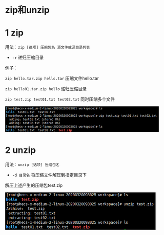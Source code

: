 # zip和unzip

# 1 zip

用法：`zip [选项] 压缩包名 源文件或源目录列表`

- `-r` 递归压缩目录

例子：

`zip hello.tar.zip hello.tar` 压缩文件hello.tar

`zip hello01.tar.zip hello` 递归压缩目录

`zip test.zip test01.txt test02.txt` 同时压缩多个文件

![07](../images/07.png)

# 2 unzip

用法：`unzip [选项] 压缩包名`

- `-d 目录名` 将压缩文件解压到指定目录下

解压上述产生的压缩包test.zip

![13](../images/13.png)
